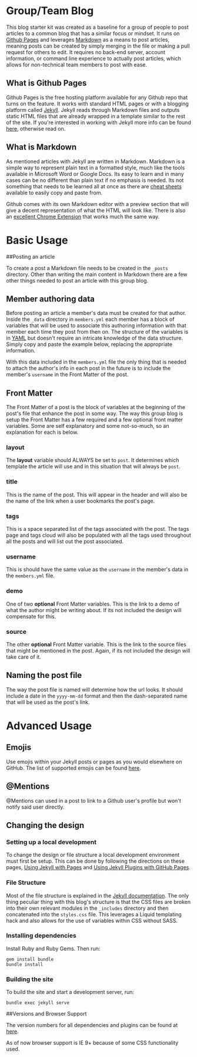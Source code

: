 # Group/Team Blog

This blog starter kit was created as a baseline for a group of people to post articles to a common blog that has a similar focus or mindset. It runs on [Github Pages](https://pages.github.com/) and leverages [Markdown](http://daringfireball.net/projects/markdown/) as a means to post articles, meaning posts can be created by simply merging in the file or making a pull request for others to edit. It requires no back-end server, account information, or command line experience to actually post articles, which allows for non-technical team members to post with ease.

## What is Github Pages

Github Pages is the free hosting platform available for any Github repo that turns on the feature. It works with standard HTML pages or with a blogging platform called [Jekyll](http://jekyllrb.com/). Jekyll reads through Markdown files and outputs static HTML files that are already wrapped in a template similar to the rest of the site. If you're interested in working with Jekyll more info can be found [here](http://jekyllrb.com/docs/home/), otherwise read on.

## What is Markdown

As mentioned articles with Jekyll are written in Markdown. Markdown is a simple way to represent plain text in a formatted style, much like the tools available in Microsoft Word or Google Docs. Its easy to learn and in many cases can be no different than plain text if no emphasis is needed. Its not something that needs to be learned all at once as there are [cheat sheets](https://github.com/adam-p/markdown-here/wiki/Markdown-Cheatsheet) available to easily copy and paste from.

Github comes with its own Markdown editor with a preview section that will give a decent representation of what the HTML will look like. There is also an [excellent Chrome Extension](https://github.com/pioul/Minimalist-Markdown-Editor-for-Chrome) that works much the same way.


# Basic Usage

##Posting an article

To create a post a Markdown file needs to be created in the `_posts` directory. Other than writing the main content in Markdown there are a few other things needed to post an article with this group blog.

## Member authoring data

Before posting an article a member's data must be created for that author. Inside the `_data` directory in `members.yml` each member has a block of variables that will be used to associate this authoring information with that member each time they post from then on. The structure of the variables is in [YAML](http://en.wikipedia.org/wiki/YAML) but doesn't require an intricate knowledge of the data structure. Simply copy and paste the example below, replacing the appropriate information.

With this data included in the `members.yml` file the only thing that is needed to attach the author's info in each post in the future is to include the member's `username` in the Front Matter of the post.

## Front Matter

The Front Matter of a post is the block of variables at the beginning of the post's file that enhance the post in some way. The way this group blog is setup the Front Matter has a few required and a few optional front matter variables. Some are self explanatory and some not-so-much, so an explanation for each is below.

### layout

The **layout** variable should ALWAYS be set to `post`. It determines which template the article will use and in this situation that will always be `post`.

### title

This is the name of the post. This will appear in the header and will also be the name of the link when a user bookmarks the post's page.

### tags

This is a space separated list of the tags associated with the post. The tags page and tags cloud will also be populated with all the tags used throughout all the posts and will list out the post associated.

### username

This is should have the same value as the `username` in the member's data in the `members.yml` file.

### demo

One of two **optional** Front Matter variables. This is the link to a demo of what the author might be writing about. If its not included the design will compensate for this.

### source

The other **optional** Front Matter variable. This is the link to the source files that might be mentioned in the post. Again, if its not included the design will take care of it.

## Naming the post file

The way the post file is named will determine how the url looks. It should include a date in the `yyyy-mm-dd` format and then the dash-separated name that will be used as the post's link.


# Advanced Usage

## Emojis

Use emojis within your Jekyll posts or pages as you would elsewhere on GitHub. The list of supported emojis can be found [here](http://www.emoji-cheat-sheet.com/).

## @Mentions

@Mentions can used in a post to link to a Github user's profile but won't notify said user directly.

## Changing the design

### Setting up a local development

To change the design or file structure a local development environment must first be setup. This can be done by following the directions on these pages, [Using Jekyll with Pages](https://help.github.com/articles/using-jekyll-with-pages/) and [Using Jekyll Plugins with GitHub Pages](https://help.github.com/articles/using-jekyll-plugins-with-github-pages/).

### File Structure

Most of the file structure is explained in the [Jekyll documentation](http://jekyllrb.com/docs/structure/). The only thing peculiar thing with this blog's structure is that the CSS files are broken into their own relevant modules in the `_includes` directory and then concatenated into the `styles.css` file. This leverages a Liquid templating hack and also allows for the use of variables within CSS without SASS.

### Installing dependencies

Install Ruby and Ruby Gems. Then run:

```
gem install bundle
bundle install
```

### Building the site

To build the site and start a development server, run:

```
bundle exec jekyll serve
```


##Versions and Browser Support

The version numbers for all dependencies and plugins can be found at [here](https://pages.github.com/versions/).

As of now browser support is IE 9+ because of some CSS functionality used.
